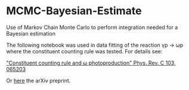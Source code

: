 # MCMC-Bayesian-Estimate
Use of Markov Chain Monte Carlo to perform integration needed for a Bayesian estimation
 
The following notebook was used in data fitting of the reaction γp → ωp where the constituent counting rule was tested. For details see:

["Constituent counting rule and ω photoproduction" Phys. Rev. C 103, 065203 ](https://journals.aps.org/prc/abstract/10.1103/PhysRevC.103.065203)

Or [here](https://arxiv.org/pdf/2005.13067.pdf) the arXiv preprint.




